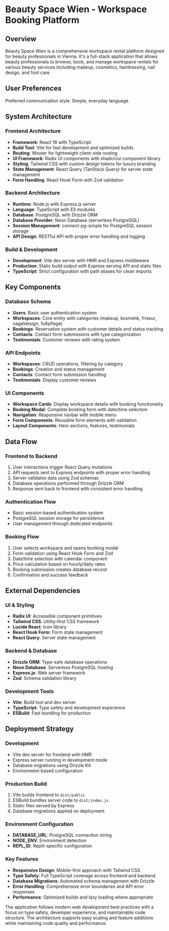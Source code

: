 # Beauty Space Wien - Workspace Booking Platform

## Overview

Beauty Space Wien is a comprehensive workspace rental platform designed for beauty professionals in Vienna. It's a full-stack application that allows beauty professionals to browse, book, and manage workspace rentals for various beauty services including makeup, cosmetics, hairdressing, nail design, and foot care.

## User Preferences

Preferred communication style: Simple, everyday language.

## System Architecture

### Frontend Architecture
- **Framework**: React 18 with TypeScript
- **Build Tool**: Vite for fast development and optimized builds
- **Routing**: Wouter for lightweight client-side routing
- **UI Framework**: Radix UI components with shadcn/ui component library
- **Styling**: Tailwind CSS with custom design tokens for luxury branding
- **State Management**: React Query (TanStack Query) for server state management
- **Form Handling**: React Hook Form with Zod validation

### Backend Architecture
- **Runtime**: Node.js with Express.js server
- **Language**: TypeScript with ES modules
- **Database**: PostgreSQL with Drizzle ORM
- **Database Provider**: Neon Database (serverless PostgreSQL)
- **Session Management**: connect-pg-simple for PostgreSQL session storage
- **API Design**: RESTful API with proper error handling and logging

### Build & Development
- **Development**: Vite dev server with HMR and Express middleware
- **Production**: Static build output with Express serving API and static files
- **TypeScript**: Strict configuration with path aliases for clean imports

## Key Components

### Database Schema
- **Users**: Basic user authentication system
- **Workspaces**: Core entity with categories (makeup, kosmetik, friseur, nageldesign, fußpflege)
- **Bookings**: Reservation system with customer details and status tracking
- **Contacts**: Contact form submissions with type categorization
- **Testimonials**: Customer reviews with rating system

### API Endpoints
- **Workspaces**: CRUD operations, filtering by category
- **Bookings**: Creation and status management
- **Contacts**: Contact form submission handling
- **Testimonials**: Display customer reviews

### UI Components
- **Workspace Cards**: Display workspace details with booking functionality
- **Booking Modal**: Complete booking form with date/time selection
- **Navigation**: Responsive navbar with mobile menu
- **Form Components**: Reusable form elements with validation
- **Layout Components**: Hero sections, features, testimonials

## Data Flow

### Frontend to Backend
1. User interactions trigger React Query mutations
2. API requests sent to Express endpoints with proper error handling
3. Server validates data using Zod schemas
4. Database operations performed through Drizzle ORM
5. Response sent back to frontend with consistent error handling

### Authentication Flow
- Basic session-based authentication system
- PostgreSQL session storage for persistence
- User management through dedicated endpoints

### Booking Flow
1. User selects workspace and opens booking modal
2. Form validation using React Hook Form and Zod
3. Date/time selection with calendar component
4. Price calculation based on hourly/daily rates
5. Booking submission creates database record
6. Confirmation and success feedback

## External Dependencies

### UI & Styling
- **Radix UI**: Accessible component primitives
- **Tailwind CSS**: Utility-first CSS framework
- **Lucide React**: Icon library
- **React Hook Form**: Form state management
- **React Query**: Server state management

### Backend & Database
- **Drizzle ORM**: Type-safe database operations
- **Neon Database**: Serverless PostgreSQL hosting
- **Express.js**: Web server framework
- **Zod**: Schema validation library

### Development Tools
- **Vite**: Build tool and dev server
- **TypeScript**: Type safety and development experience
- **ESBuild**: Fast bundling for production

## Deployment Strategy

### Development
- Vite dev server for frontend with HMR
- Express server running in development mode
- Database migrations using Drizzle Kit
- Environment-based configuration

### Production Build
1. Vite builds frontend to `dist/public`
2. ESBuild bundles server code to `dist/index.js`
3. Static files served by Express
4. Database migrations applied on deployment

### Environment Configuration
- **DATABASE_URL**: PostgreSQL connection string
- **NODE_ENV**: Environment detection
- **REPL_ID**: Replit-specific configuration

### Key Features
- **Responsive Design**: Mobile-first approach with Tailwind CSS
- **Type Safety**: Full TypeScript coverage across frontend and backend
- **Database Migrations**: Automated schema management with Drizzle
- **Error Handling**: Comprehensive error boundaries and API error responses
- **Performance**: Optimized builds and lazy loading where appropriate

The application follows modern web development best practices with a focus on type safety, developer experience, and maintainable code structure. The architecture supports easy scaling and feature additions while maintaining code quality and performance.